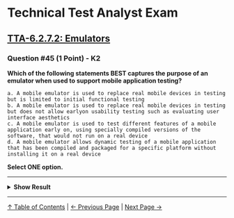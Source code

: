 # Technical Test Analyst Exam

## [TTA-6.2.7.2: Emulators](../6-test-tools-and-automation/6.2-specific-test-tools.md#6272-emulators)

### Question #45 (1 Point) - K2

**Which of the following statements BEST captures the purpose of an emulator when used to support mobile application testing?**

    a. A mobile emulator is used to replace real mobile devices in testing but is limited to initial functional testing
    b. A mobile emulator is used to replace real mobile devices in testing but does not allow earlyon usability testing such as evaluating user interface aesthetics
    c. A mobile emulator is used to test different features of a mobile application early on, using specially compiled versions of the software, that would not run on a real device
    d. A mobile emulator allows dynamic testing of a mobile application that has been compiled and packaged for a specific platform without installing it on a real device

**Select ONE option.**

---

<details>
<summary><strong>Show Result</strong></summary>

#### Correct Answer: d

    a. Is not correct. An emulator is not restricted to initial functional tests – it can also be used for tests later in the life cycle, and for non-functional tests
    b. Is not correct. An emulator may allow functional as well as nonfunctional tests. Although most usability testing will and should be done on real devices, early usability tests such as a heuristic evaluation might be done using an emulator
    c. Is not correct. Versions that run on an emulator should also run on the real devic
    d. Is correct. The purpose of an emulator is to test device-specific behaviour of an application as early as possible – even if the device is not available to the tester

</details>

---

[↑ Table of Contents](../../README.md#table-of-contents) | [← Previous Page](question-44.md) | [Next Page →](../additional-questions/question-1.md)
